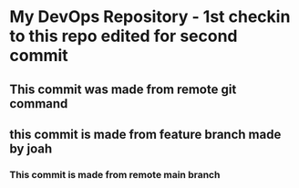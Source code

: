 <h1> My DevOps Repository - 1st checkin to this repo
edited for second commit</h2>
<h2>This commit was made from remote git command</h2s>
<h2>this commit is made from feature branch made by joah</h2>
<h3>This commit is made from remote main branch</h3>